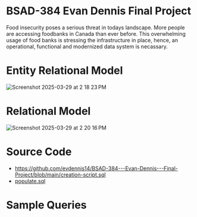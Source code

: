 # BSAD-384 Evan Dennis Final Project
Food insecurity poses a serious threat in todays landscape. More people are accessing foodbanks in Canada than ever before. This overwhelming usage of food banks is stressing the infrastructure in place, hence, an operational, functional and modernized data system is necassary.
# Entity Relational Model
![Screenshot 2025-03-29 at 2 18 23 PM](https://github.com/user-attachments/assets/a15878a0-9b6b-4570-b221-87dfbef073ef)

# Relational Model
![Screenshot 2025-03-29 at 2 20 16 PM](https://github.com/user-attachments/assets/c6820ec7-1c35-4ee4-8c69-550ac5ba23a8)

# Source Code
* https://github.com/evdennis14/BSAD-384---Evan-Dennis---Final-Project/blob/main/creation-script.sql
* [populate.sql](url)

# Sample Queries


